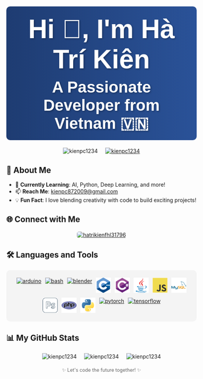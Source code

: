 # <div style="background: linear-gradient(90deg, #1e3c72, #2a5298); padding: 20px; border-radius: 10px; text-align: center; color: white; font-family: 'Arial', sans-serif; text-shadow: 2px 2px 4px rgba(0,0,0,0.3);"><h1 style="margin: 0; font-size: 2.5em;">Hi 👋, I'm Hà Trí Kiên</h1><h3 style="margin: 10px 0 0; font-size: 1.5em;">A Passionate Developer from Vietnam 🇻🇳</h3></div>

<div style="display: flex; justify-content: center; flex-wrap: wrap; gap: 20px; margin: 20px 0;">
  <img src="https://komarev.com/ghpvc/?username=kienpc1234&label=Profile%20views&color=0e75b6&style=flat" alt="kienpc1234" />
  <a href="https://github.com/ryo-ma/github-profile-trophy"><img src="https://github-profile-trophy.vercel.app/?username=kienpc1234&theme=onedark&margin-w=15" alt="kienpc1234" /></a>
</div>


## 🚀 About Me
- 🌱 **Currently Learning**: AI, Python, Deep Learning, and more!
- 📫 **Reach Me**: [kienpc872009@gmail.com](mailto:kienpc872009@gmail.com)
- 💡 **Fun Fact**: I love blending creativity with code to build exciting projects!

## 🌐 Connect with Me
<div style="display: flex; justify-content: center; gap: 15px; margin: 20px 0;">
  <a href="https://fb.com/hatrikienfhl31796" target="blank">
    <img src="https://raw.githubusercontent.com/rahuldkjain/github-profile-readme-generator/master/src/images/icons/Social/facebook.svg" alt="hatrikienfhl31796" height="40" width="40" style="transition: transform 0.3s; border-radius: 5px;" onmouseover="this.style.transform='scale(1.2)';" onmouseout="this.style.transform='scale(1)';"/>
  </a>
</div>

## 🛠️ Languages and Tools
<div style="display: flex; flex-wrap: wrap; justify-content: center; gap: 10px; margin: 20px 0; background: #f4f4f4; padding: 20px; border-radius: 10px;">
  <a href="https://www.arduino.cc/" target="_blank" rel="noreferrer"><img src="https://cdn.worldvectorlogo.com/logos/arduino-1.svg" alt="arduino" width="40" height="40" style="transition: transform 0.3s;" onmouseover="this.style.transform='scale(1.2)';" onmouseout="this.style.transform='scale(1)';"/></a>
  <a href="https://www.gnu.org/software/bash/" target="_blank" rel="noreferrer"><img src="https://www.vectorlogo.zone/logos/gnu_bash/gnu_bash-icon.svg" alt="bash" width="40" height="40" style="transition: transform 0.3s;" onmouseover="this.style.transform='scale(1.2)';" onmouseout="this.style.transform='scale(1)';"/></a>
  <a href="https://www.blender.org/" target="_blank" rel="noreferrer"><img src="https://download.blender.org/branding/community/blender_community_badge_white.svg" alt="blender" width="40" height="40" style="transition: transform 0.3s;" onmouseover="this.style.transform='scale(1.2)';" onmouseout="this.style.transform='scale(1)';"/></a>
  <a href="https://www.w3schools.com/cpp/" target="_blank" rel="noreferrer"><img src="https://raw.githubusercontent.com/devicons/devicon/master/icons/cplusplus/cplusplus-original.svg" alt="cplusplus" width="40" height="40" style="transition: transform 0.3s;" onmouseover="this.style.transform='scale(1.2)';" onmouseout="this.style.transform='scale(1)';"/></a>
  <a href="https://www.w3schools.com/cs/" target="_blank" rel="noreferrer"><img src="https://raw.githubusercontent.com/devicons/devicon/master/icons/csharp/csharp-original.svg" alt="csharp" width="40" height="40" style="transition: transform 0.3s;" onmouseover="this.style.transform='scale(1.2)';" onmouseout="this.style.transform='scale(1)';"/></a>
  <a href="https://www.java.com" target="_blank" rel="noreferrer"><img src="https://raw.githubusercontent.com/devicons/devicon/master/icons/java/java-original.svg" alt="java" width="40" height="40" style="transition: transform 0.3s;" onmouseover="this.style.transform='scale(1.2)';" onmouseout="this.style.transform='scale(1)';"/></a>
  <a href="https://developer.mozilla.org/en-US/docs/Web/JavaScript" target="_blank" rel="noreferrer"><img src="https://raw.githubusercontent.com/devicons/devicon/master/icons/javascript/javascript-original.svg" alt="javascript" width="40" height="40" style="transition: transform 0.3s;" onmouseover="this.style.transform='scale(1.2)';" onmouseout="this.style.transform='scale(1)';"/></a>
  <a href="https://www.mysql.com/" target="_blank" rel="noreferrer"><img src="https://raw.githubusercontent.com/devicons/devicon/master/icons/mysql/mysql-original-wordmark.svg" alt="mysql" width="40" height="40" style="transition: transform 0.3s;" onmouseover="this.style.transform='scale(1.2)';" onmouseout="this.style.transform='scale(1)';"/></a>
  <a href="https://www.photoshop.com/en" target="_blank" rel="noreferrer"><img src="https://raw.githubusercontent.com/devicons/devicon/master/icons/photoshop/photoshop-line.svg" alt="photoshop" width="40" height="40" style="transition: transform 0.3s;" onmouseover="this.style.transform='scale(1.2)';" onmouseout="this.style.transform='scale(1)';"/></a>
  <a href="https://www.php.net" target="_blank" rel="noreferrer"><img src="https://raw.githubusercontent.com/devicons/devicon/master/icons/php/php-original.svg" alt="php" width="40" height="40" style="transition: transform 0.3s;" onmouseover="this.style.transform='scale(1.2)';" onmouseout="this.style.transform='scale(1)';"/></a>
  <a href="https://www.python.org" target="_blank" rel="noreferrer"><img src="https://raw.githubusercontent.com/devicons/devicon/master/icons/python/python-original.svg" alt="python" width="40" height="40" style="transition: transform 0.3s;" onmouseover="this.style.transform='scale(1.2)';" onmouseout="this.style.transform='scale(1)';"/></a>
  <a href="https://pytorch.org/" target="_blank" rel="noreferrer"><img src="https://www.vectorlogo.zone/logos/pytorch/pytorch-icon.svg" alt="pytorch" width="40" height="40" style="transition: transform 0.3s;" onmouseover="this.style.transform='scale(1.2)';" onmouseout="this.style.transform='scale(1)';"/></a>
  <a href="https://www.tensorflow.org" target="_blank" rel="noreferrer"><img src="https://www.vectorlogo.zone/logos/tensorflow/tensorflow-icon.svg" alt="tensorflow" width="40" height="40" style="transition: transform 0.3s;" onmouseover="this.style.transform='scale(1.2)';" onmouseout="this.style.transform='scale(1)';"/></a>
</div>

## 📊 My GitHub Stats
<div style="display: flex; flex-wrap: wrap; justify-content: center; gap: 20px; margin: 20px 0;">
  <img src="https://github-readme-stats.vercel.app/api/top-langs?username=kienpc1234&show_icons=true&locale=en&layout=compact&theme=radical" alt="kienpc1234" style="max-width: 100%;"/>
  <img src="https://github-readme-stats.vercel.app/api?username=kienpc1234&show_icons=true&locale=en&theme=radical" alt="kienpc1234" style="max-width: 100%;"/>
  <img src="https://github-readme-streak-stats.herokuapp.com/?user=kienpc1234&theme=radical" alt="kienpc1234" style="max-width: 100%;"/>
</div>

<div style="text-align: center; margin: 20px 0; font-size: 0.9em; color: #666;">
  <p>✨ Let's code the future together! ✨</p>
</div>
